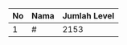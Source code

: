 | No | Nama            | Jumlah Level |
|----|-----------------|--------------|
| 1  | #    |    2153        |

